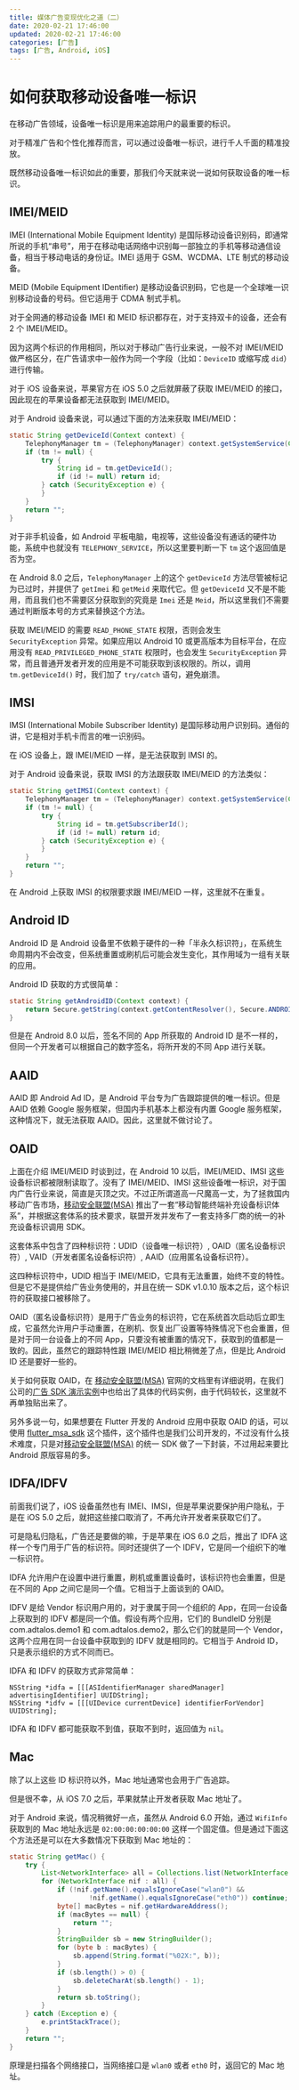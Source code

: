 ```yaml
---
title: 媒体广告变现优化之道（二）
date: 2020-02-21 17:46:00
updated: 2020-02-21 17:46:00
categories: [广告]
tags: [广告, Android, iOS]
---
```


# 如何获取移动设备唯一标识

在移动广告领域，设备唯一标识是用来追踪用户的最重要的标识。

对于精准广告和个性化推荐而言，可以通过设备唯一标识，进行千人千面的精准投放。

既然移动设备唯一标识如此的重要，那我们今天就来说一说如何获取设备的唯一标识。

<!--more-->

## IMEI/MEID

IMEI (International Mobile Equipment Identity) 是国际移动设备识别码，即通常所说的手机“串号”，用于在移动电话网络中识别每一部独立的手机等移动通信设备，相当于移动电话的身份证。IMEI 适用于 GSM、WCDMA、LTE 制式的移动设备。

MEID (Mobile Equipment IDentifier) 是移动设备识别码，它也是一个全球唯一识别移动设备的号码。但它适用于 CDMA 制式手机。

对于全网通的移动设备 IMEI 和 MEID 标识都存在，对于支持双卡的设备，还会有 2 个 IMEI/MEID。

因为这两个标识的作用相同，所以对于移动广告行业来说，一般不对 IMEI/MEID 做严格区分，在广告请求中一般作为同一个字段（比如：`DeviceID` 或缩写成 `did`）进行传输。

对于 iOS 设备来说，苹果官方在 iOS 5.0 之后就屏蔽了获取 IMEI/MEID 的接口，因此现在的苹果设备都无法获取到 IMEI/MEID。

对于 Android 设备来说，可以通过下面的方法来获取 IMEI/MEID：

```java
static String getDeviceId(Context context) {
    TelephonyManager tm = (TelephonyManager) context.getSystemService(Context.TELEPHONY_SERVICE);
    if (tm != null) {
        try {
            String id = tm.getDeviceId();
            if (id != null) return id;
        } catch (SecurityException e) {
        }
    }
    return "";
}
```

对于非手机设备，如 Android 平板电脑，电视等，这些设备没有通话的硬件功能，系统中也就没有 `TELEPHONY_SERVICE`，所以这里要判断一下 `tm` 这个返回值是否为空。

在 Android 8.0 之后，`TelephonyManager` 上的这个 `getDeviceId` 方法尽管被标记为已过时，并提供了 `getImei` 和 `getMeid` 来取代它。但 `getDeviceId` 又不是不能用，而且我们也不需要区分获取到的究竟是 `Imei` 还是 `Meid`，所以这里我们不需要通过判断版本号的方式来替换这个方法。

获取 IMEI/MEID 的需要 `READ_PHONE_STATE` 权限，否则会发生 `SecurityException` 异常。如果应用以 Android 10 或更高版本为目标平台，在应用没有 `READ_PRIVILEGED_PHONE_STATE` 权限时，也会发生 `SecurityException` 异常，而且普通开发者开发的应用是不可能获取到该权限的。所以，调用 `tm.getDeviceId()` 时，我们加了 `try/catch` 语句，避免崩溃。

## IMSI

IMSI (International Mobile Subscriber Identity) 是国际移动用户识别码。通俗的讲，它是相对手机卡而言的唯一识别码。

在 iOS 设备上，跟 IMEI/MEID 一样，是无法获取到 IMSI 的。

对于 Android 设备来说，获取 IMSI 的方法跟获取 IMEI/MEID 的方法类似：

```java
static String getIMSI(Context context) {
    TelephonyManager tm = (TelephonyManager) context.getSystemService(Context.TELEPHONY_SERVICE);
    if (tm != null) {
        try {
            String id = tm.getSubscriberId();
            if (id != null) return id;
        } catch (SecurityException e) {
        }
    }
    return "";
}
```

在 Android 上获取 IMSI 的权限要求跟 IMEI/MEID 一样，这里就不在重复。

## Android ID

Android ID 是 Android 设备里不依赖于硬件的一种「半永久标识符」，在系统生命周期内不会改变，但系统重置或刷机后可能会发生变化，其作用域为一组有关联的应用。

Android ID 获取的方式很简单：

```java
static String getAndroidID(Context context) {
    return Secure.getString(context.getContentResolver(), Secure.ANDROID_ID);
}
```

但是在 Android 8.0 以后，签名不同的 App 所获取的 Android ID 是不一样的，但同一个开发者可以根据自己的数字签名，将所开发的不同 App 进行关联。

## AAID

AAID 即 Android Ad ID，是 Android 平台专为广告跟踪提供的唯一标识。但是 AAID 依赖 Google 服务框架，但国内手机基本上都没有内置 Google 服务框架，这种情况下，就无法获取 AAID。因此，这里就不做讨论了。

## OAID

上面在介绍 IMEI/MEID 时谈到过，在 Android 10 以后，IMEI/MEID、IMSI 这些设备标识都被限制读取了。没有了 IMEI/MEID、IMSI 这些设备唯一标识，对于国内广告行业来说，简直是灭顶之灾。不过正所谓道高一尺魔高一丈，为了拯救国内移动广告市场，[移动安全联盟(MSA)](http://msa-alliance.cn/col.jsp?id=120) 推出了一套“移动智能终端补充设备标识体系”，并根据这套体系的技术要求，联盟开发并发布了一套支持多厂商的统一的补充设备标识调用 SDK。

这套体系中包含了四种标识符：UDID（设备唯一标识符）, OAID（匿名设备标识符）, VAID（开发者匿名设备标识符）, AAID（应用匿名设备标识符）。

这四种标识符中，UDID 相当于 IMEI/MEID，它具有无法重置，始终不变的特性。但是它不是提供给广告业务使用的，并且在统一 SDK v1.0.10 版本之后，这个标识符的获取接口被移除了。

OAID（匿名设备标识符）是用于广告业务的标识符，它在系统首次启动后立即生成，它虽然允许用户手动重置，在刷机、恢复出厂设置等特殊情况下也会重置，但是对于同一台设备上的不同 App，只要没有被重置的情况下，获取到的值都是一致的。因此，虽然它的跟踪特性跟 IMEI/MEID 相比稍微差了点，但是比 Android ID 还是要好一些的。

关于如何获取 OAID，在 [移动安全联盟(MSA)](http://msa-alliance.cn/col.jsp?id=120) 官网的文档里有详细说明，在我们公司的[广告 SDK 演示实例](https://github.com/adtalos/android-xy-sdk-demo)中也给出了具体的代码实例，由于代码较长，这里就不再单独贴出来了。

另外多说一句，如果想要在 Flutter 开发的 Android 应用中获取 OAID 的话，可以使用 [flutter_msa_sdk](https://pub.dev/packages/flutter_msa_sdk) 这个插件，这个插件也是我们公司开发的，不过没有什么技术难度，只是对[移动安全联盟(MSA)](http://msa-alliance.cn/col.jsp?id=120) 的统一 SDK 做了一下封装，不过用起来要比 Android 原版容易的多。

## IDFA/IDFV

前面我们说了，iOS 设备虽然也有 IMEI、IMSI，但是苹果说要保护用户隐私，于是在 iOS 5.0 之后，就把这些接口取消了，不再允许开发者来获取它们了。

可是隐私归隐私，广告还是要做的嘛，于是苹果在 iOS 6.0 之后，推出了 IDFA 这样一个专门用于广告的标识符。同时还提供了一个 IDFV，它是同一个组织下的唯一标识符。

IDFA 允许用户在设置中进行重置，刷机或重置设备时，该标识符也会重置，但是在不同的 App 之间它是同一个值。它相当于上面谈到的 OAID。

IDFV 是给 Vendor 标识用户用的，对于隶属于同一个组织的 App，在同一台设备上获取到的 IDFV 都是同一个值。假设有两个应用，它们的 BundleID 分别是 com.adtalos.demo1 和 com.adtalos.demo2，那么它们的就是同一个 Vendor，这两个应用在同一台设备中获取到的 IDFV 就是相同的。它相当于 Android ID，只是表示组织的方式不同而已。

IDFA 和 IDFV 的获取方式非常简单：

```objc
NSString *idfa = [[[ASIdentifierManager sharedManager] advertisingIdentifier] UUIDString];
NSString *idfv = [[[UIDevice currentDevice] identifierForVendor] UUIDString];
```

IDFA 和 IDFV 都可能获取不到值，获取不到时，返回值为 `nil`。

## Mac

除了以上这些 ID 标识符以外，Mac 地址通常也会用于广告追踪。

但是很不幸，从 iOS 7.0 之后，苹果就禁止开发者获取 Mac 地址了。

对于 Android 来说，情况稍微好一点，虽然从 Android 6.0 开始，通过 `WifiInfo` 获取到的 Mac 地址永远是 `02:00:00:00:00:00` 这样一个固定值。但是通过下面这个方法还是可以在大多数情况下获取到 Mac 地址的：

```java
static String getMac() {
    try {
        List<NetworkInterface> all = Collections.list(NetworkInterface.getNetworkInterfaces());
        for (NetworkInterface nif : all) {
            if (!nif.getName().equalsIgnoreCase("wlan0") &&
                    !nif.getName().equalsIgnoreCase("eth0")) continue;
            byte[] macBytes = nif.getHardwareAddress();
            if (macBytes == null) {
                return "";
            }
            StringBuilder sb = new StringBuilder();
            for (byte b : macBytes) {
                sb.append(String.format("%02X:", b));
            }
            if (sb.length() > 0) {
                sb.deleteCharAt(sb.length() - 1);
            }
            return sb.toString();
        }
    } catch (Exception e) {
        e.printStackTrace();
    }
    return "";
}
```

原理是扫描各个网络接口，当网络接口是 `wlan0` 或者 `eth0` 时，返回它的 Mac 地址。

